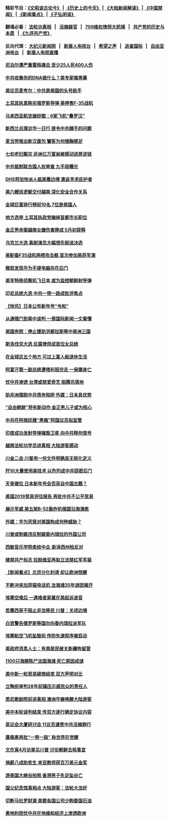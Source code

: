 #### 精彩节目：[《文昭谈古论今》](http://134.209.198.168/wenzhao) | [《历史上的今天》](http://134.209.198.168/today-in-history) | [《大陆新闻解读》](http://134.209.198.168/ntdtv-comedy) | [《中国禁闻》](http://134.209.198.168/ntdtv-news) | [《新闻看点》](http://134.209.198.168/news-insight) | [《子弘闲谈》](http://134.209.198.168/zihongxiantan/) 

  #### 翻墙必看： [法轮功真相](http://134.209.198.168:10000/videos/truth.html) &nbsp;&nbsp;|&nbsp;&nbsp; [活摘器官](http://134.209.198.168:10000/videos/res/Organs/) &nbsp;&nbsp;|&nbsp;&nbsp; [709维权律师大抓捕](http://134.209.198.168:10000/videos/709/) &nbsp;&nbsp;|&nbsp;&nbsp; [共产党的历史与本质](http://134.209.198.168:10000/videos/ccp.html) &nbsp;&nbsp;| [《九评共产党》](http://134.209.198.168:10000/videos/jiuping/) 

#### 反向代理： [大纪元新闻网](http://134.209.198.168:10080/) &nbsp;&nbsp;|&nbsp;&nbsp; [新唐人电视台](http://134.209.198.168:8000/) &nbsp;&nbsp;|&nbsp;&nbsp; [希望之声](http://134.209.198.168:8200/) &nbsp;&nbsp;|&nbsp;&nbsp; [追查国际](http://134.209.198.168:10010/) &nbsp;&nbsp;|&nbsp;&nbsp; [自由亚洲电台](http://134.209.198.168:9800/) &nbsp;&nbsp;|&nbsp;&nbsp; [新唐人电视直播](http://134.209.198.168/) 

#### [尼泊尔遭严重雷雨袭击 至少25人死400人伤](../pages/nsc418/n11157617.md?t=04021537) 

#### [中共收集你的DNA做什么？美专家揭黑幕](../pages/nsc418/n11156644.md?t=04021537) 

#### [美议员麦考尔：中共是美国的头号敌手](../pages/nsc418/n11157200.md?t=04021537) 

#### [土耳其执意购买俄罗斯导弹 美停售F-35战机](../pages/nsc418/n11156910.md?t=04021537) 

#### [马来西亚航空展妙图：6架飞机“叠罗汉”](../pages/nsc418/n11157186.md?t=04021537) 

#### [新西兰总理访华一日行 提令中共棘手的问题](../pages/nsc418/n11155447.md?t=04021537) 

#### [麦当劳推出新汉堡包 饕客为何捶胸顿足](../pages/nsc418/n11156172.md?t=04021537) 

#### [七旬老妇赈灾 非洲亿万富翁被感动送房送钱](../pages/nsc418/n11156084.md?t=04021537) 

#### [中共抵制联合国人权审查 九手段曝光](../pages/nsc418/n11155997.md?t=04021537) 

#### [DHS将加快派人抵美墨边境 遣返寻求庇护者](../pages/nsc418/n11155878.md?t=04021537) 

#### [美六艘巡逻艇交付越南 深化安全合作关系](../pages/nsc418/n11155740.md?t=04021537) 

#### [全球巨富排行榜前10名 7位是美国人](../pages/nsc418/n11155641.md?t=04021537) 

#### [地方选举 土耳其执政党输掉首都市长职位](../pages/nsc418/n11155581.md?t=04021537) 

#### [金正男命案越南女嫌伤害罪成 5月初获释](../pages/nsc418/n11155035.md?t=04021537) 

#### [乌克兰大选 喜剧演员大幅领先挺进决选](../pages/nsc418/n11155193.md?t=04021537) 

#### [美配备F35战机两栖攻击舰 首次参加美菲军演](../pages/nsc418/n11155084.md?t=04021537) 

#### [微软发现华为手提电脑存在后门](../pages/nsc418/n11155048.md?t=04021537) 

#### [美军特殊侦察机飞日本 或为监控朝鲜射导弹](../pages/nsc418/n11154756.md?t=04021537) 

#### [印尼总统大选 中共一带一路成批评焦点](../pages/nsc418/n11154220.md?t=04021537) 

#### [【快讯】日本公布新年号“令和”](../pages/nsc418/n11154163.md?t=04021537) 

#### [从通俄门到美中谈判 一周国际新闻一文看懂](../pages/nsc418/n11151265.md?t=04021537) 

#### [美国务院：停止援助洪都拉斯等中美洲三国](../pages/nsc418/n11152947.md?t=04021537) 

#### [斯洛伐克大选 反腐律师成首位女总统](../pages/nsc418/n11153077.md?t=04021537) 

#### [在全球这五个地方 可过上富人般退休生活](../pages/nsc418/n11151775.md?t=04021537) 

#### [阿富汗第一副总统遭塔利班伏击 一保镖身亡](../pages/nsc418/n11152070.md?t=04021537) 

#### [忧中共渗透 台湾或禁爱奇艺 阻腾讯落地](../pages/nsc418/n11151626.md?t=04021537) 

#### [助非洲摆脱中共债务陷阱 外媒：日本具优势](../pages/nsc418/n11151637.md?t=04021537) 

#### [“自由朝鲜”将有新动作 金正男儿子或为核心](../pages/nsc418/n11151559.md?t=04021537) 

#### [中共在阿根廷建“黑箱”阿国议员拟监管](../pages/nsc418/n11151549.md?t=04021537) 

#### [印度成功发射导弹摧毁卫星 向中共释何信号](../pages/nsc418/n11151376.md?t=04021537) 

#### [越南法轮功学员讲真相 大陆游客感动](../pages/nsc418/n11151052.md?t=04021537) 

#### [川金二会 川普用一份文件明确其无核化定义](../pages/nsc418/n11151140.md?t=04021537) 

#### [歼10大量使用美技术 以色列成中共窃密后门](../pages/nsc418/n11143429.md?t=04021537) 

#### [天皇继位 日本新年号会否采自中国古籍？](../pages/nsc418/n11151078.md?t=04021537) 

#### [美国2019贸易评估报告 再批中共不公平贸易](../pages/nsc418/n11150818.md?t=04021537) 

#### [展示军威 美五架B-52轰炸机俄国沿海演练](../pages/nsc418/n11150480.md?t=04021537) 

#### [外媒：华为究竟对美国构成何种威胁？](../pages/nsc418/n11149562.md?t=04021537) 

#### [川普或制裁违反制裁委内瑞拉的外国公司](../pages/nsc418/n11150019.md?t=04021537) 

#### [西敏音乐学院卖给中企 新泽西州检反对](../pages/nsc418/n11149680.md?t=04021537) 

#### [继禁共产标志 拉脱维亚再拟立法禁红军军装](../pages/nsc418/n11149779.md?t=04021537) 

#### [【新闻看点】北京分化利诱 却让欧洲惊醒](../pages/nsc418/n11149321.md?t=04021537) 

#### [不断冲来加菲猫电话机 法海滩35年谜团揭开](../pages/nsc418/n11149623.md?t=04021537) 

#### [埃塞空难后 一遇难者家属在美起诉波音](../pages/nsc418/n11149698.md?t=04021537) 

#### [若墨西哥不阻止非法移民 川普：关闭边境](../pages/nsc418/n11149488.md?t=04021537) 

#### [白宫警告俄罗斯等国勿向委内瑞拉派军队](../pages/nsc418/n11149658.md?t=04021537) 

#### [埃塞航空飞机坠毁前 传防失速程序被启动](../pages/nsc418/n11149281.md?t=04021537) 

#### [美政府消息人士：有美居民被关新疆拘留营](../pages/nsc418/n11149339.md?t=04021537) 

#### [1100只海豚陈尸法国海滩 死亡原因成谜](../pages/nsc418/n11148870.md?t=04021537) 

#### [美中新一轮贸易磋商结束 双方声明对比](../pages/nsc418/n11149183.md?t=04021537) 

#### [立陶宛审判28年前镇压示威民众的责任人](../pages/nsc418/n11148633.md?t=04021537) 

#### [悉尼歌剧院前讲真相 澳洲华裔唤醒大陆游客](../pages/nsc418/n11148530.md?t=04021537) 

#### [美中本轮谈判结束 传双方逐行确定协议内容](../pages/nsc418/n11148669.md?t=04021537) 

#### [英议会大厦研讨会 11议员谴责中共活摘罪行](../pages/nsc418/n11147307.md?t=04021537) 

#### [蓬佩奥再批“一带一路” 称世界在觉醒](../pages/nsc418/n11148618.md?t=04021537) 

#### [文在寅4月访美见川普 讨论朝鲜去核事宜](../pages/nsc418/n11148476.md?t=04021537) 

#### [捐薪八成助贫生 肯亚教师获百万美元金奖](../pages/nsc418/n11148002.md?t=04021537) 

#### [游美国大峡谷拍照 香港男子失足坠谷亡](../pages/nsc418/n11147271.md?t=04021537) 

#### [国父纪念馆真相点 大陆游客：法轮大法好](../pages/nsc418/n11146855.md?t=04021537) 

#### [切断马杜罗财源 美要各国公司少购委国石油](../pages/nsc418/n11147170.md?t=04021537) 

#### [奥地利担忧中共在地缘和经济上渗透欧洲](../pages/nsc418/n11147131.md?t=04021537) 

